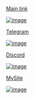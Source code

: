 [Main link](https://telegram-discord-mysite.netlify.app/)

[![image](https://github.com/Tohirjon-Odilov/Bootcamp-Result/assets/82634626/cb22f8f2-b0b0-4bb5-add6-c498d95f2a97)](https://telegram-discord-mysite.netlify.app/)

[Telegram](https://telegram-discord-mysite.netlify.app/pages/telegram.login)

[![image](https://github.com/Tohirjon-Odilov/Bootcamp-Result/assets/82634626/163175bb-23f9-42db-a369-ac524b32f988)](https://telegram-discord-mysite.netlify.app/pages/telegram.login)

[Discord](https://telegram-discord-mysite.netlify.app/pages/discord.login)

[![image](https://github.com/Tohirjon-Odilov/Bootcamp-Result/assets/82634626/6d550b57-f9d2-413a-9448-04df80a375ab)](https://telegram-discord-mysite.netlify.app/pages/discord.login)

[MySite](https://telegram-discord-mysite.netlify.app/mysite/)

[![image](https://github.com/Tohirjon-Odilov/Bootcamp-Result/assets/82634626/9d32c914-c787-4a02-ac3f-e2ab5746c3b4)](https://telegram-discord-mysite.netlify.app/mysite)
